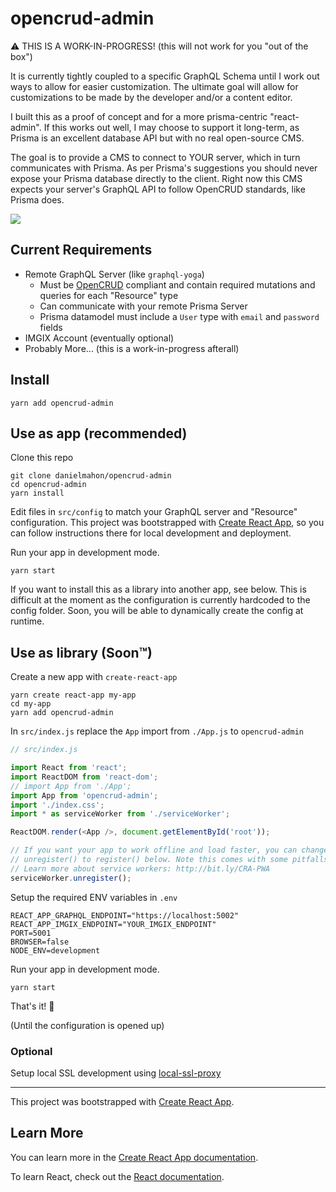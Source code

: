 # opencrud-admin

:warning: THIS IS A WORK-IN-PROGRESS!
(this will not work for you "out of the box")

It is currently tightly coupled to a specific GraphQL Schema until I work out ways to allow for easier customization. The ultimate goal will allow for customizations to be made by the developer and/or a content editor.

I built this as a proof of concept and for a more prisma-centric "react-admin". If this works out well, I may choose to support it long-term, as Prisma is an excellent database API but with no real open-source CMS.

The goal is to provide a CMS to connect to YOUR server, which in turn communicates with Prisma. As per Prisma's suggestions you should never expose your Prisma database directly to the client. Right now this CMS expects your server's GraphQL API to follow OpenCRUD standards, like Prisma does.

![](https://github.com/danielmahon/opencrud-admin/blob/master/public/demo.gif?raw=true)

## Current Requirements

- Remote GraphQL Server (like `graphql-yoga`)
  - Must be [OpenCRUD](https://github.com/opencrud/opencrud) compliant and contain required mutations and queries for each "Resource" type
  - Can communicate with your remote Prisma Server
  - Prisma datamodel must include a `User` type with `email` and `password` fields
- IMGIX Account (eventually optional)
- Probably More... (this is a work-in-progress afterall)

## Install

```
yarn add opencrud-admin
```

## Use as app (recommended)

Clone this repo

```
git clone danielmahon/opencrud-admin
cd opencrud-admin
yarn install
```

Edit files in `src/config` to match your GraphQL server and "Resource" configuration.
This project was bootstrapped with [Create React App](https://github.com/facebook/create-react-app), so you can follow instructions there for local development and deployment.

Run your app in development mode.

```
yarn start
```

If you want to install this as a library into another app, see below. This is difficult at the moment as the configuration is currently hardcoded to the config folder. Soon, you will be able to dynamically create the config at runtime.

## Use as library (Soon™)

Create a new app with `create-react-app`

```
yarn create react-app my-app
cd my-app
yarn add opencrud-admin
```

In `src/index.js` replace the `App` import from `./App.js` to `opencrud-admin`

```js
// src/index.js

import React from 'react';
import ReactDOM from 'react-dom';
// import App from './App';
import App from 'opencrud-admin';
import './index.css';
import * as serviceWorker from './serviceWorker';

ReactDOM.render(<App />, document.getElementById('root'));

// If you want your app to work offline and load faster, you can change
// unregister() to register() below. Note this comes with some pitfalls.
// Learn more about service workers: http://bit.ly/CRA-PWA
serviceWorker.unregister();
```

Setup the required ENV variables in `.env`

```
REACT_APP_GRAPHQL_ENDPOINT="https://localhost:5002"
REACT_APP_IMGIX_ENDPOINT="YOUR_IMGIX_ENDPOINT"
PORT=5001
BROWSER=false
NODE_ENV=development
```

Run your app in development mode.

```
yarn start
```

That's it! 🎉

(Until the configuration is opened up)

### Optional

Setup local SSL development using [local-ssl-proxy](https://github.com/cameronhunter/local-ssl-proxy)

---

This project was bootstrapped with [Create React App](https://github.com/facebook/create-react-app).

## Learn More

You can learn more in the [Create React App documentation](https://facebook.github.io/create-react-app/docs/getting-started).

To learn React, check out the [React documentation](https://reactjs.org/).
